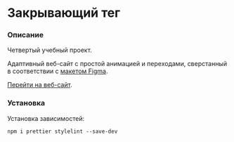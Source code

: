 # Закрывающий тег

### Описание

Четвертый учебный проект.

Адаптивный веб-сайт с простой анимацией и переходами, сверстанный в соответствии с <a href="https://www.figma.com/design/Yg5IFeWSyl6Js98kWROjVP/4-%D1%81%D0%BF%D1%80%D0%B8%D0%BD%D1%82.-%D0%9F%D1%80%D0%BE%D0%B5%D0%BA%D1%82%D0%BD%D0%B0%D1%8F--%D1%80%D0%B0%D0%B1%D0%BE%D1%82%D0%B0?node-id=0-1&p=f&t=MmexOyuYXgFKx3an-0" target="_blank">макетом Figma</a>.

<a href="https://alexanderkvapel.github.io/zakrivayuschiy-teg-f/" target="_blank">Перейти на веб-сайт</a>.

### Установка

Установка зависимостей:

```npm i prettier stylelint --save-dev```
